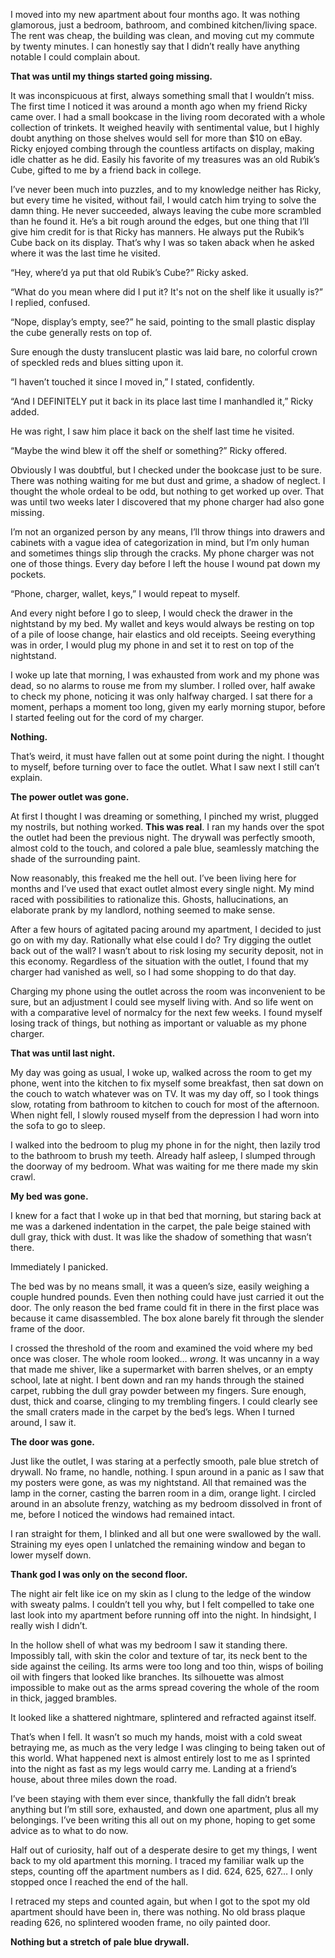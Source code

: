  

I moved into my new apartment about four months ago. It was nothing glamorous, just a bedroom, bathroom, and combined kitchen/living space. The rent was cheap, the building was clean, and moving cut my commute by twenty minutes. I can honestly say that I didn’t really have anything notable I could complain about. 

**That was until my things started going missing.**

It was inconspicuous at first, always something small that I wouldn’t miss. The first time I noticed it was around a month ago when my friend Ricky came over. I had a small bookcase in the living room decorated with a whole collection of trinkets. It weighed heavily with sentimental value, but I highly doubt anything on those shelves would sell for more than $10 on eBay. Ricky enjoyed combing through the countless artifacts on display, making idle chatter as he did. Easily his favorite of my treasures was an old Rubik’s Cube, gifted to me by a friend back in college. 

I’ve never been much into puzzles, and to my knowledge neither has Ricky, but every time he visited, without fail, I would catch him trying to solve the damn thing. He never succeeded, always leaving the cube more scrambled than he found it. He’s a bit rough around the edges, but one thing that I’ll give him credit for is that Ricky has manners. He always put the Rubik’s Cube back on its display. That’s why I was so taken aback when he asked where it was the last time he visited.

“Hey, where’d ya put that old Rubik’s Cube?” Ricky asked.

“What do you mean where did I put it? It's not on the shelf like it usually is?” I replied, confused.

“Nope, display’s empty, see?” he said, pointing to the small plastic display the cube generally rests on top of. 

Sure enough the dusty translucent plastic was laid bare, no colorful crown of speckled reds and blues sitting upon it.

“I haven’t touched it since I moved in,” I stated, confidently.

“And I DEFINITELY put it back in its place last time I manhandled it,” Ricky added.

He was right, I saw him place it back on the shelf last time he visited. 

“Maybe the wind blew it off the shelf or something?” Ricky offered.

Obviously I was doubtful, but I checked under the bookcase just to be sure. There was nothing waiting for me but dust and grime, a shadow of neglect. I thought the whole ordeal to be odd, but nothing to get worked up over. That was until two weeks later I discovered that my phone charger had also gone missing.

I’m not an organized person by any means, I’ll throw things into drawers and cabinets with a vague idea of categorization in mind, but I’m only human and sometimes things slip through the cracks. My phone charger was not one of those things. Every day before I left the house I wound pat down my pockets.

“Phone, charger, wallet, keys,” I would repeat to myself. 

And every night before I go to sleep, I would check the drawer in the nightstand by my bed. My wallet and keys would always be resting on top of a pile of loose change, hair elastics and old receipts. Seeing everything was in order, I would plug my phone in and set it to rest on top of the nightstand. 

I woke up late that morning, I was exhausted from work and my phone was dead, so no alarms to rouse me from my slumber. I rolled over, half awake to check my phone, noticing it was only halfway charged. I sat there for a moment, perhaps a moment too long, given my early morning stupor, before I started feeling out for the cord of my charger.

**Nothing.**

That’s weird, it must have fallen out at some point during the night. I thought to myself, before turning over to face the outlet. What I saw next I still can’t explain.

**The power outlet was gone.** 

At first I thought I was dreaming or something, I pinched my wrist, plugged my nostrils, but nothing worked. **This was real**. I ran my hands over the spot the outlet had been the previous night. The drywall was perfectly smooth, almost cold to the touch, and colored a pale blue, seamlessly matching the shade of the surrounding paint. 

Now reasonably, this freaked me the hell out. I’ve been living here for months and I’ve used that exact outlet almost every single night. My mind raced with possibilities to rationalize this. Ghosts, hallucinations, an elaborate prank by my landlord, nothing seemed to make sense. 

After a few hours of agitated pacing around my apartment, I decided to just go on with my day. Rationally what else could I do? Try digging the outlet back out of the wall? I wasn’t about to risk losing my security deposit, not in this economy. Regardless of the situation with the outlet, I found that my charger had vanished as well, so I had some shopping to do that day.

Charging my phone using the outlet across the room was inconvenient to be sure, but an adjustment I could see myself living with. And so life went on with a comparative level of normalcy for the next few weeks. I found myself losing track of things, but nothing as important or valuable as my phone charger. 

**That was until last night.**

My day was going as usual, I woke up, walked across the room to get my phone, went into the kitchen to fix myself some breakfast, then sat down on the couch to watch whatever was on TV. It was my day off, so I took things slow, rotating from bathroom to kitchen to couch for most of the afternoon. When night fell, I slowly roused myself from the depression I had worn into the sofa to go to sleep. 

I walked into the bedroom to plug my phone in for the night, then lazily trod to the bathroom to brush my teeth. Already half asleep, I slumped through the doorway of my bedroom. What was waiting for me there made my skin crawl.

**My bed was gone.**

I knew for a fact that I woke up in that bed that morning, but staring back at me was a darkened indentation in the carpet, the pale beige stained with dull gray, thick with dust. It was like the shadow of something that wasn’t there. 

Immediately I panicked. 

The bed was by no means small, it was a queen’s size, easily weighing a couple hundred pounds. Even then nothing could have just carried it out the door. The only reason the bed frame could fit in there in the first place was because it came disassembled. The box alone barely fit through the slender frame of the door.

I crossed the threshold of the room and examined the void where my bed once was closer. The whole room looked… *wrong*. It was uncanny in a way that made me shiver, like a supermarket with barren shelves, or an empty school, late at night. I bent down and ran my hands through the stained carpet, rubbing the dull gray powder between my fingers. Sure enough, dust, thick and coarse, clinging to my trembling fingers. I could clearly see the small craters made in the carpet by the bed’s legs. When I turned around, I saw it.

**The door was gone.** 

Just like the outlet, I was staring at a perfectly smooth, pale blue stretch of drywall. No frame, no handle, nothing. I spun around in a panic as I saw that my posters were gone, as was my nightstand. All that remained was the lamp in the corner, casting the barren room in a dim, orange light. I circled around in an absolute frenzy, watching as my bedroom dissolved in front of me, before I noticed the windows had remained intact.

I ran straight for them, I blinked and all but one were swallowed by the wall. Straining my eyes open I unlatched the remaining window and began to lower myself down. 

**Thank god I was only on the second floor.**

The night air felt like ice on my skin as I clung to the ledge of the window with sweaty palms. I couldn’t tell you why, but I felt compelled to take one last look into my apartment before running off into the night. In hindsight, I really wish I didn’t.

In the hollow shell of what was my bedroom I saw it standing there. Impossibly tall, with skin the color and texture of tar, its neck bent to the side against the ceiling. Its arms were too long and too thin, wisps of boiling oil with fingers that looked like branches. Its silhouette was almost impossible to make out as the arms spread covering the whole of the room in thick, jagged brambles. 

It looked like a shattered nightmare, splintered and refracted against itself.

That’s when I fell. It wasn’t so much my hands, moist with a cold sweat betraying me, as much as the very ledge I was clinging to being taken out of this world. What happened next is almost entirely lost to me as I sprinted into the night as fast as my legs would carry me. Landing at a friend’s house, about three miles down the road. 

I’ve been staying with them ever since, thankfully the fall didn’t break anything but I’m still sore, exhausted, and down one apartment, plus all my belongings. I’ve been writing this all out on my phone, hoping to get some advice as to what to do now.

Half out of curiosity, half out of a desperate desire to get my things, I went back to my old apartment this morning. I traced my familiar walk up the steps, counting off the apartment numbers as I did. 624, 625, 627… I only stopped once I reached the end of the hall. 

I retraced my steps and counted again, but when I got to the spot my old apartment should have been in, there was nothing. No old brass plaque reading 626, no splintered wooden frame, no oily painted door.

**Nothing but a stretch of pale blue drywall.**